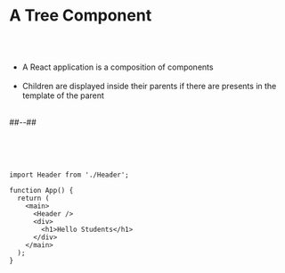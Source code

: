 <!-- .slide: class="two-column"-->
# A Tree Component

<br/><br/>

- A React application is a composition of components <br/><br/>
- Children are displayed inside their parents if there are presents in the template of the parent<br/><br/>

##--##

<!-- .slide: class="with-code inconsolata"-->

<br/><br/><br/>


```tsx
import Header from './Header';

function App() {
  return (
    <main>
      <Header />
      <div>
        <h1>Hello Students</h1>
      </div>
    </main>
  );
}
```
<!-- .element: class="big-code"-->
